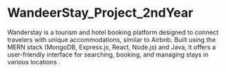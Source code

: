 # WandeerStay_Project_2ndYear
Wanderstay is a tourism and hotel booking platform designed to connect travelers with unique accommodations, similar to Airbnb. Built using the MERN stack (MongoDB, Express.js, React, Node.js) and Java, it offers a user-friendly interface for searching, booking, and managing stays in various locations .
